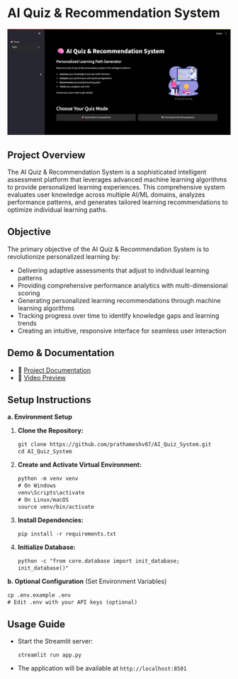# AI Quiz & Recommendation System

![AI Quiz System Banner](images/banner.png)

## Project Overview

The AI Quiz & Recommendation System is a sophisticated intelligent assessment platform that leverages advanced machine learning algorithms to provide personalized learning experiences. This comprehensive system evaluates user knowledge across multiple AI/ML domains, analyzes performance patterns, and generates tailored learning recommendations to optimize individual learning paths.

## Objective

The primary objective of the AI Quiz & Recommendation System is to revolutionize personalized learning by:
- Delivering adaptive assessments that adjust to individual learning patterns
- Providing comprehensive performance analytics with multi-dimensional scoring
- Generating personalized learning recommendations through machine learning algorithms
- Tracking progress over time to identify knowledge gaps and learning trends
- Creating an intuitive, responsive interface for seamless user interaction

## Demo & Documentation

- 📄 [Project Documentation](documentation.md)
- 🎥 [Video Preview](https://drive.google.com/file/d/1gBlS9XQ4CGe4Q7xfzRTcD_wuO-GikFAW/view)

## Setup Instructions

**a. Environment Setup**

1. **Clone the Repository:**
   ```
   git clone https://github.com/prathameshv07/AI_Quiz_System.git
   cd AI_Quiz_System
   ```

2. **Create and Activate Virtual Environment:**
   ```
   python -m venv venv
   # On Windows
   venv\Scripts\activate
   # On Linux/macOS
   source venv/bin/activate
   ```

3. **Install Dependencies:**
   ```
   pip install -r requirements.txt
   ```

4. **Initialize Database:**
   ```
   python -c "from core.database import init_database; init_database()"
   ```

**b. Optional Configuration** (Set Environment Variables)
   ```
   cp .env.example .env
   # Edit .env with your API keys (optional)
   ```

## Usage Guide

- Start the Streamlit server:
  ```
  streamlit run app.py
  ```
- The application will be available at `http://localhost:8501`
